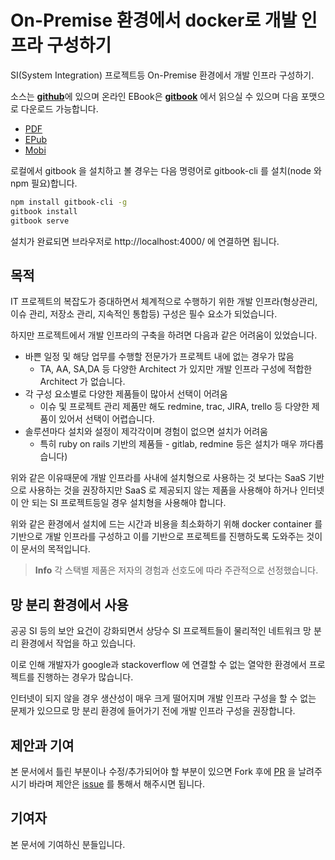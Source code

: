 # On-Premise 환경에서 docker로 개발 인프라 구성하기

SI(System Integration) 프로젝트등 On-Premise 환경에서 개발 인프라 구성하기.

소스는 [**github**](https://github.com/lesstif/dev-infra-for-SI-project-and-startup)에 있으며 온라인 EBook은 **[gitbook](https://lesstif.gitbooks.io/dev-infra-for-si-project-and-startup/content/)** 에서 읽으실 수 있으며 다음 포맷으로 다운로드 가능합니다.

- [PDF](https://www.gitbook.com/download/pdf/book/lesstif/dev-infra-for-si-project-and-startup)
- [EPub](https://www.gitbook.com/download/epub/book/lesstif/dev-infra-for-si-project-and-startup)
- [Mobi](https://www.gitbook.com/download/mobi/book/lesstif/dev-infra-for-si-project-and-startup)

로컬에서 gitbook 을 설치하고 볼 경우는 다음 명령어로 gitbook-cli 를 설치(node 와 npm 필요)합니다.

```sh
npm install gitbook-cli -g
gitbook install
gitbook serve
```

설치가 완료되면 브라우저로 http://localhost:4000/ 에 연결하면 됩니다.

## 목적

IT 프로젝트의 복잡도가 증대하면서 체계적으로 수행하기 위한 개발 인프라(형상관리, 이슈 관리, 저장소 관리, 지속적인 통합등) 구성은 필수 요소가 되었습니다.

하지만 프로젝트에서 개발 인프라의 구축을 하려면 다음과 같은 어려움이 있었습니다. 

* 바쁜 일정 및 해당 업무를 수행할 전문가가 프로젝트 내에 없는 경우가 많음
  - TA, AA, SA,DA 등 다양한 Architect 가 있지만 개발 인프라 구성에 적합한 Architect 가 없습니다.
* 각 구성 요소별로 다양한 제품들이 많아서 선택이 어려움 
  * 이슈  및 프로젝트 관리 제품만 해도 redmine, trac, JIRA, trello 등 다양한 제품이 있어서 선택이 어렵습니다.
* 솔루션마다 설치와 설정이 제각각이며 경험이 없으면 설치가 어려움
  * 특히 ruby on rails 기반의 제품들 - gitlab, redmine 등은 설치가 매우 까다롭습니다)

위와 같은 이유때문에 개발 인프라를 사내에 설치형으로 사용하는 것 보다는 SaaS 기반으로 사용하는 것을 권장하지만 SaaS 로 제공되지 않는 제품을 사용해야 하거나 인터넷이 안 되는 SI 프로젝트등일 경우 설치형을 사용해야 합니다.  

위와 같은 환경에서 설치에 드는 시간과 비용을 최소화하기 위해 docker container 를 기반으로 개발 인프라를 구성하고 이를 기반으로 프로젝트를 진행하도록 도와주는 것이 이 문서의 목적입니다.

> **Info**  각 스택별 제품은 저자의 경험과 선호도에 따라 주관적으로 선정했습니다.  



## 망 분리 환경에서 사용

공공 SI 등의 보안 요건이 강화되면서 상당수 SI 프로젝트들이 물리적인 네트워크 망 분리 환경에서 작업을 하고 있습니다.

이로 인해 개발자가 google과 stackoverflow 에 연결할 수 없는 열악한 환경에서 프로젝트를 진행하는 경우가 많습니다.

인터넷이 되지 않을 경우 생산성이 매우 크게 떨어지며 개발 인프라 구성을 할 수 없는 문제가 있으므로 망 분리 환경에 들어가기 전에 개발 인프라 구성을 권장합니다.

## 제안과 기여

본 문서에서 틀린 부분이나 수정/추가되어야 할 부분이 있으면 Fork 후에 [PR](https://github.com/lesstif/dev-infra-for-SI-project-and-startup/pulls) 을 날려주시기 바라며 제안은 [issue](https://github.com/lesstif/dev-infra-for-SI-project-and-startup/issues) 를 통해서 해주시면 됩니다.

## 기여자

본 문서에 기여하신 분들입니다.
